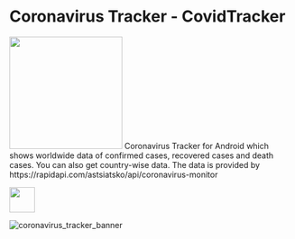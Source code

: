 # Coronavirus Tracker - CovidTracker

<img src="https://user-images.githubusercontent.com/4821464/77814923-a507cd00-7083-11ea-8bde-493a70f6de6c.png" width="200">
Coronavirus Tracker for Android which shows worldwide data of confirmed cases, recovered cases and death cases. You can also get country-wise data. The data is provided by https://rapidapi.com/astsiatsko/api/coronavirus-monitor

</br>

[<img src="https://www.scottishchildrenslottery.com/export/system/modules/com.assense.gaming.stv.template/resources/images/google-play-store.svg" height="45" />](https://drive.google.com/open?id=1p_RnSe81GJQAG1BASCmvrVFQbg2l_jv1)

![coronavirus_tracker_banner](https://user-images.githubusercontent.com/4821464/77816551-80b2ed00-7091-11ea-89a5-24f3b0e3f128.png)
